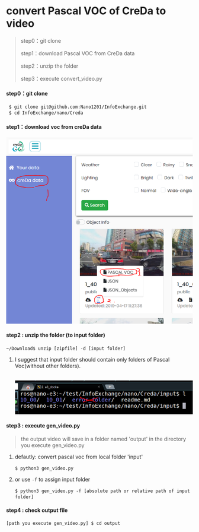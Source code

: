 # convert Pascal VOC of CreDa to video

> step0：git clone
>
> step1：download  Pascal VOC from CreDa data
>
> step2：unzip the folder
>
> step3：execute convert_video.py



#### step0：git clone

```
 $ git clone git@github.com:Nano1201/InfoExchange.git
 $ cd InfoExchange/nano/Creda
```



#### step1：download voc from creDa data

   ![image](https://github.com/Nano1201/InfoExchange/blob/master/nano/Creda/log_imgs/p1.PNG)



#### step2 : unzip the folder (to input folder)

```
~/Download$ unzip [zipfile] -d [input folder]
```

1. I suggest that input folder should contain only folders of Pascal Voc(without other folders).

   ​	![image](https://github.com/Nano1201/InfoExchange/blob/master/nano/Creda/log_imgs/p2.PNG)



#### step3 : execute gen_video.py

> the output video will save in a folder named 'output' in the directory you execute gen_video.py

1. defautly: convert pascal voc from local folder 'input'

   ```
   $ python3 gen_video.py
   ```

2. or use `-f` to assign input folder  

   ```
   $ python3 gen_video.py -f [absolute path or relative path of input folder]
   ```



#### step4 : check output file

```
[path you execute gen_video.py] $ cd output 
```

